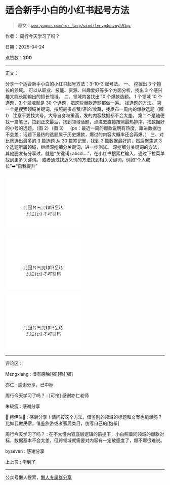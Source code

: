 # 适合新手小白的小红书起号方法

> 原文：[`www.yuque.com/for_lazy/wind/lvevg4onzoyh91qc`](https://www.yuque.com/for_lazy/wind/lvevg4onzoyh91qc)

作者： 周行今天学习了吗？

日期：2025-04-24

点赞数：**200**

* * *

正文：

分享一个适合新手小白的小红书起号方法：3-10-3 起号法。 一、 挖掘出 3 个擅长的领域。
可以从职业、技能、资源、兴趣爱好等多个方面分析，找出 3 个感兴趣又能长期输出的擅长领域。 二、领域内各找出 10 个爆款选题。
1 个领域 10 个选题，3 个领域就是 30 个选题，把这些爆款选题都做一遍。 找选题的方法。
第一个是搜索领域关键词，按照最多点赞/评论/收藏，找发布一周内的爆款选题（图 1） 注意不要找大号，大号自身权重高，发的内容数据都不会太差。
第二个是随便找一篇笔记，拉到正文最后，找到领域话题，点进去直接按照最热排序，找数据好的小号的选题。（图 2）（图 3）
（ps：最近一周的爆款说明有热度，跟进数据也不会差；话题下最热的选题属于历史爆款，爆过的内容大概率还会再爆。） 三、对比筛选出最多的 3 篇选题
从 30 篇笔记里，找到 3 篇数据最好的，然后聚焦这 3 个选题所属领域，继续深挖细分关键词，进一步测试。
深挖细分关键词的方法，其他圈友有分享过，就是“关键词+abcd....”，在小红书搜索栏输入，通过下拉菜单找到更多关键词。
或者通过找近义词的方法找到相关关键词，例如“个人成长”➡️“自我提升”

![](img/4ba4f690b4b0b53a3e899fb9d9d4d7c5.png "None")

![](img/3b558b95a51bbd7069c322f67ad4d2fa.png "None")

![](img/4b878a904f7ea050c74a7f6a03e00ece.png "None")

* * *

评论区：

Mengxiang : 很有感触[强][强][强]

亦仁 : 感谢分享，已中标

周行今天学习了吗？ : [可怜] 感谢亦仁老师

朱较瘦 : 感谢分享

🚁 柯伊伯🚁 : 感谢分享！请问按这个方法，借鉴别的领域的标题和文案也能爆吗？比如我做民宿，借鉴旅游或者家居类目，仿写自己的[抱拳]

周行今天学习了吗？ : 在不太懂内容底层逻辑的前提下，小白照着同领域的爆款对标，数据基本不会太差，但跨领域就需要对内容有一定敏感度了，爆不爆很难说。

byseven : 感谢分享

上上签 : 学到了

* * *

公众号懒人搜索，[懒人专属群分享](https://lazybook.fun/#/blog/group)